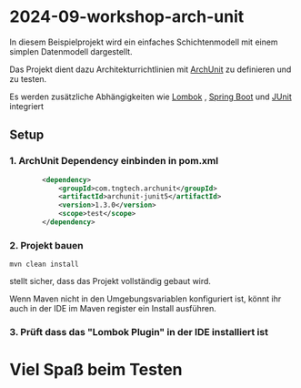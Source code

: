 # 2024-09-workshop-arch-unit

In diesem Beispielprojekt wird ein einfaches Schichtenmodell mit einem simplen Datenmodell dargestellt.

Das Projekt dient dazu Architekturrichtlinien mit [ArchUnit](https://www.archunit.org/) zu definieren und zu testen.

Es werden zusätzliche Abhängigkeiten wie [Lombok](https://projectlombok.org/) , [Spring Boot](https://spring.io/projects/spring-boot) und [JUnit](https://junit.org/junit5/) integriert

## Setup

### 1. ArchUnit Dependency einbinden in pom.xml

```pom.xml
        <dependency>
            <groupId>com.tngtech.archunit</groupId>
            <artifactId>archunit-junit5</artifactId>
            <version>1.3.0</version>
            <scope>test</scope>
        </dependency>
```

### 2. Projekt bauen

```shell
mvn clean install
```

stellt sicher, dass das Projekt vollständig gebaut wird.

Wenn Maven nicht in den Umgebungsvariablen konfiguriert ist, könnt ihr auch in der IDE im Maven register ein Install ausführen.


### 3. Prüft dass das "Lombok Plugin" in der IDE installiert ist


# Viel Spaß beim Testen